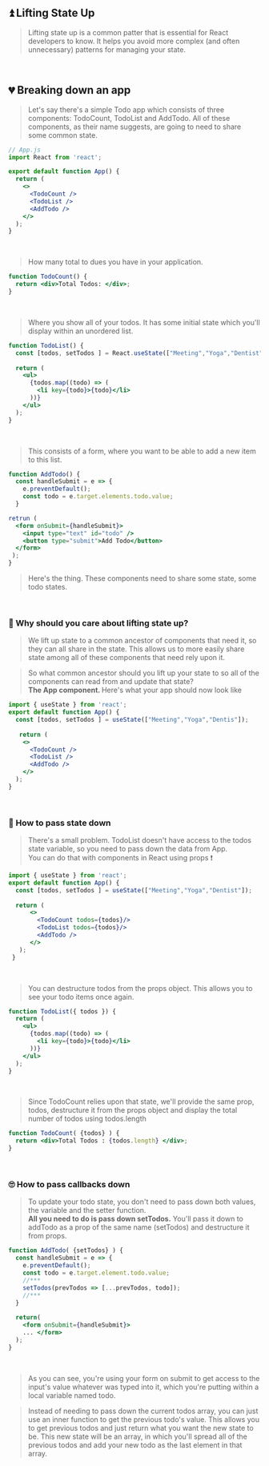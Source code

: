 ## ⏫ Lifting State Up 
>Lifting state up is a common patter that is essential for React developers to know. 
>It helps you avoid more complex (and often unnecessary) patterns for managing your state. 

<br>

## 💔 Breaking down an app 
>Let's say there's a simple Todo app which consists of three components: TodoCount, TodoList and AddTodo. 
>All of these components, as their name suggests, are going to need to share some common state. 

```jsx
// App.js
import React from 'react';

export default function App() {
  return (
    <>
      <TodoCount />
      <TodoList />
      <AddTodo />
    </>
  );
}
```

<br>

>How many total to dues you have in your application.

```jsx
function TodoCount() {
  return <div>Total Todos: </div>;
}
```

<br>

>Where you show all of your todos. It has some initial state which you'll display within an unordered list.

```jsx
function TodoList() {
  const [todos, setTodos ] = React.useState(["Meeting","Yoga","Dentist"]);
  
  return (
    <ul>
      {todos.map((todo) => (
        <li key={todo}>{todo}</li>
      ))}
    </ul>
  );
}
```

<br>


>This consists of a form, where you want to be able to add a new item to this list.

```jsx
function AddTodo() {
  const handleSubmit = e => {
    e.preventDefault();
    const todo = e.target.elements.todo.value;
  }

retrun (
  <form onSubmit={handleSubmit}>
    <input type="text" id="todo" />
    <button type="submit">Add Todo</button>
  </form>
 );
}
```

>Here's the thing. These components need to share some state, some todo states. 

<br>

### 🤔 Why should you care about lifting state up?
>We lift up state to a common ancestor of components that need it, so they can all share in the state.
>This allows us to more easily share state among all of these components that need rely upon it.

>So what common ancestor should you lift up your state to so all of the components can read
>from and update that state? <br>
><Strong>The App component. </strong>Here's what your app should now look like 

```jsx
import { useState } from 'react';
export default function App() {
  const [todos, setTodos ] = useState(["Meeting","Yoga","Dentis"]);
  
   return (
    <>
      <TodoCount />
      <TodoList />
      <AddTodo />
    </>
  );
}
```

<br>

### 🧐 How to pass state down 
>There's a small problem. TodoList doesn't have access to the todos state variable,
>so you need to pass down the data from App. <br>You can do that with components in React using props ❗

```jsx
import { useState } from 'react';
export default function App() {
  const [todos, setTodos ] = useState(["Meeting","Yoga","Dentist"]);
  
  return (
      <>
        <TodoCount todos={todos}/>
        <TodoList todos={todos}/>
        <AddTodo />
      </>
   );
 }
```

<br>

>You can destructure todos from the props object. This allows you to see your todo items once again.

```jsx
function TodoList({ todos }) {
  return (
    <ul>
      {todos.map((todo) => (
        <li key={todo}>{todo}</li>
      ))}
    </ul>
  );
}
```

<br>

>Since TodoCount relies upon that state, we'll provide the same prop, todos, 
>destructure it from the props object and display the total number of todos using todos.length

```jsx
function TodoCount( {todos} ) {
  return <div>Total Todos : {todos.length} </div>;
}
```

<br>

### 🙄 How to pass callbacks down 
>To update your todo state, you don't need to pass down both values, the variable and the setter function.<br>
><Strong>All you need to do is pass down setTodos.</Strong> You'll pass it down to addTodo as a prop of the same name
>(setTodos) and destructure it from props. 

```jsx
function AddTodo( {setTodos} ) {
  const handleSubmit = e => {
    e.preventDefault();
    const todo = e.target.element.todo.value;
    //***
    setTodos(prevTodos => [...prevTodos, todo]);
    //***
  }
  
  return(
    <form onSubmit={handleSubmit}>
    ... </form>
  );
}
```

<br>

>As you can see, you're using your form on submit to get access to the input's value 
>whatever was typed into it, which you're putting within a local variable named todo. 

>Instead of needing to pass down the current todos array, you can just use an inner function 
>to get the previous todo's value. This allows you to get previous todos and just return 
>what you want the new state to be. This new state will be an array, in which you'll spread 
>all of the previous todos and add your new todo as the last element in that array. 


